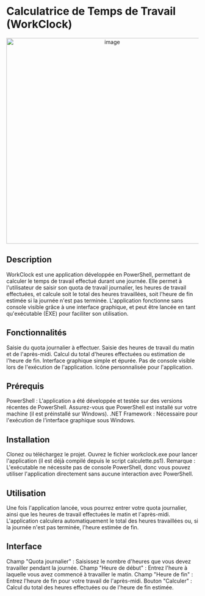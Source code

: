 # Calculatrice de Temps de Travail (WorkClock)


<div align="center">
  <img width="539" height="538" alt="image" src="https://github.com/user-attachments/assets/e5af4295-e064-4845-85c5-c2a35523bc1f" />
</div>


## Description
WorkClock est une application développée en PowerShell, permettant de calculer le temps de travail effectué durant une journée. Elle permet à l'utilisateur de saisir son quota de travail journalier, les heures de travail effectuées, et calcule soit le total des heures travaillées, soit l'heure de fin estimée si la journée n'est pas terminée.
L'application fonctionne sans console visible grâce à une interface graphique, et peut être lancée en tant qu'exécutable (EXE) pour faciliter son utilisation.

## Fonctionnalités
Saisie du quota journalier à effectuer.
Saisie des heures de travail du matin et de l'après-midi.
Calcul du total d'heures effectuées ou estimation de l'heure de fin.
Interface graphique simple et épurée.
Pas de console visible lors de l'exécution de l'application.
Icône personnalisée pour l'application.

## Prérequis
PowerShell : L'application a été développée et testée sur des versions récentes de PowerShell. Assurez-vous que PowerShell est installé sur votre machine (il est préinstallé sur Windows).
.NET Framework : Nécessaire pour l'exécution de l'interface graphique sous Windows.

## Installation
Clonez ou téléchargez le projet.
Ouvrez le fichier workclock.exe pour lancer l'application (il est déjà compilé depuis le script calculette.ps1).
Remarque : L'exécutable ne nécessite pas de console PowerShell, donc vous pouvez utiliser l'application directement sans aucune interaction avec PowerShell.

## Utilisation
Une fois l'application lancée, vous pourrez entrer votre quota journalier, ainsi que les heures de travail effectuées le matin et l'après-midi.
L'application calculera automatiquement le total des heures travaillées ou, si la journée n'est pas terminée, l'heure estimée de fin.

## Interface
Champ "Quota journalier" : Saisissez le nombre d'heures que vous devez travailler pendant la journée.
Champ "Heure de début" : Entrez l'heure à laquelle vous avez commencé à travailler le matin.
Champ "Heure de fin" : Entrez l'heure de fin pour votre travail de l'après-midi.
Bouton "Calculer" : Calcul du total des heures effectuées ou de l'heure de fin estimée.
